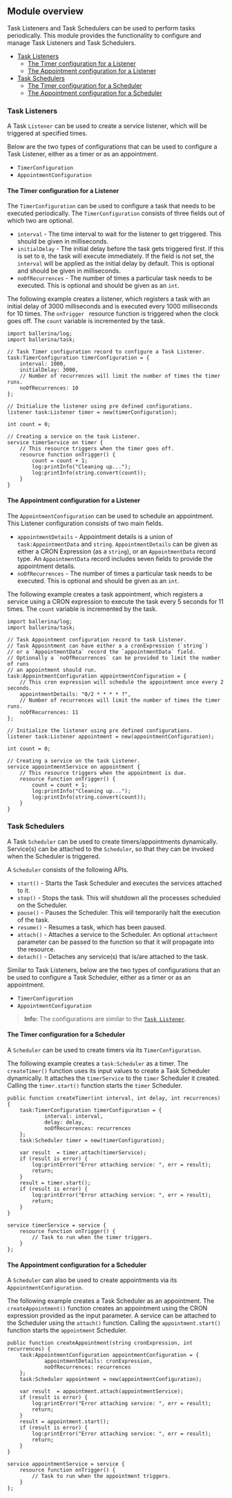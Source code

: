 ## Module overview

Task Listeners and Task Schedulers can be used to perform tasks periodically. This module provides the functionality to configure and manage Task Listeners and Task Schedulers.

- [Task Listeners](#task-listeners)
    - [The Timer configuration for a Listener](#The-Timer-configuration-for-a-Listener)
    - [The Appointment configuration for a Listener](#The-Appointment-configuration-for-a-Listener)
- [Task Schedulers](#Task-Schedulers)
    - [The Timer configuration for a Scheduler](#The-Timer-configuration-for-a-Scheduler)
    - [The Appointment configuration for a Scheduler](#The-Appointment-configuration-for-a-Scheduler)

### Task Listeners

A Task `Listener` can be used to create a service listener, which will be triggered at specified times.

Below are the two types of configurations that can be used to configure a Task Listener, either as a timer or as an appointment.

- `TimerConfiguration`
- `AppointmentConfiguration`

#### The Timer configuration for a Listener 

The `TimerConfiguration` can be used to configure a task that needs to be executed periodically. The `TimerConfiguration` consists of three fields out of which two are optional.

- `interval` - The time interval to wait for the listener to get triggered. This should be given in milliseconds.
- `initialDelay` - The initial delay before the task gets triggered first. If this is set to `0`, the task will execute immediately. If the field is not set, the `interval` will be applied as the initial delay by default. This is optional and should be given in milliseconds.
- `noOfRecurrences` - The number of times a particular task needs to be executed. This is optional and should be given as an `int`.

The following example creates a listener, which registers a task with an initial delay of 3000 milliseconds and is executed every 1000 milliseconds for 10 times. The `onTrigger ` resource function is triggered when the clock goes off. The `count` variable is incremented by the task.

```ballerina
import ballerina/log;
import ballerina/task;

// Task Timer configuration record to configure a Task Listener.
task:TimerConfiguration timerConfiguration = {
    interval: 1000,
    initialDelay: 3000,
    // Number of recurrences will limit the number of times the timer runs.
    noOfRecurrences: 10
};

// Initialize the listener using pre defined configurations.
listener task:Listener timer = new(timerConfiguration);

int count = 0;

// Creating a service on the task Listener.
service timerService on timer {
    // This resource triggers when the timer goes off.
    resource function onTrigger() {
        count = count + 1;
        log:printInfo("Cleaning up...");
        log:printInfo(string.convert(count));
    }
}
```

#### The Appointment configuration for a Listener

The `AppointmentConfiguration` can be used to schedule an appointment. This Listener configuration consists of two main fields.

  - `appointmentDetails` - Appointment details is a union of `task:AppointmentData` and `string`. `AppointmentDetails` can be given as either a CRON Expression (as a `string`), or an `AppointmentData` record type. An `AppointmentData` record includes seven fields to provide the appointment details.
  - `noOfRecurrences` - The number of times a particular task needs to be executed. This is optional and should be given as an `int`.
  
The following example creates a task appointment, which registers a service using a CRON expression to execute the task every 5 seconds for 11 times. The `count` variable is incremented by the task.

```ballerina
import ballerina/log;
import ballerina/task;

// Task Appointment configuration record to task Listener.
// Task Appointment can have either a a cronExpression (`string`)
// or a `AppointmentData` record the `appointmentData` field.
// Optionally a `noOfRecurrences` can be provided to limit the number of runs
// an appointment should run.
task:AppointmentConfiguration appointmentConfiguration = {
    // This cron expression will schedule the appointment once every 2 seconds.
    appointmentDetails: "0/2 * * * * ?",
    // Number of recurrences will limit the number of times the timer runs.
    noOfRecurrences: 11
};

// Initialize the listener using pre defined configurations.
listener task:Listener appointment = new(appointmentConfiguration);

int count = 0;

// Creating a service on the task Listener.
service appointmentService on appointment {
    // This resource triggers when the appointment is due.
    resource function onTrigger() {
        count = count + 1;
        log:printInfo("Cleaning up...");
        log:printInfo(string.convert(count));
    }
}
```

### Task Schedulers

A Task `Scheduler` can be used to create timers/appointments dynamically. Service(s) can be attached to the `Scheduler`, so that they can be invoked when the Scheduler is triggered. 

A `Scheduler` consists of the following APIs.

- `start()` - Starts the Task Scheduler and executes the services attached to it.
- `stop()` - Stops the task. This will shutdown all the processes scheduled on the Scheduler.
- `pause()` - Pauses the Scheduler. This will temporarily halt the execution of the task.
- `resume()` - Resumes a task, which has been paused.
- `attach()` - Attaches a service to the Scheduler. An optional `attachment` parameter can be passed to the function so that it will propagate into the resource.
- `detach()` - Detaches any service(s) that is/are attached to the task.

Similar to Task Listeners, below are the two types of configurations that an be used to configure a Task Scheduler, either as a timer or as an appointment.

- `TimerConfiguration`
- `AppointmentConfiguration`

>**Info:** The configurations are similar to the [`Task Listener`](#task-listeners).

#### The Timer configuration for a Scheduler

A `Scheduler` can be used to create timers via its `TimerConfiguration`.

The following example creates a `task:Scheduler` as a timer. The `createTimer()` function uses its input values to create a Task Scheduler dynamically. It attaches the `timerService` to the `timer` Scheduler it created. Calling the `timer.start()` function starts the `timer` Scheduler.

```ballerina
public function createTimer(int interval, int delay, int recurrences) {
    task:TimerConfiguration timerConfiguration = {
            interval: interval,
            delay: delay,
            noOfRecurrences: recurrences
    };
    task:Scheduler timer = new(timerConfiguration);
    
    var result  = timer.attach(timerService);
    if (result is error) {
        log:printError("Error attaching service: ", err = result);
        return;
    }
    result = timer.start();
    if (result is error) {
        log:printError("Error attaching service: ", err = result);
        return;
    }
}

service timerService = service {
    resource function onTrigger() {
        // Task to run when the timer triggers.
    }
};
```

#### The Appointment configuration for a Scheduler

A `Scheduler` can also be used to create appointments via its `AppointmentConfiguration`. 

The following example creates a Task Scheduler as an appointment. The `createAppointment()` function creates an appointment using the CRON expression provided as the input parameter. A service can be attached to the Scheduler using the `attach()` function. Calling the `appointment.start()` function starts the `appointment` Scheduler.

```ballerina
public function createAppointment(string cronExpression, int recurrences) {
    task:AppointmentConfiguration appointmentConfiguration = {
            appointmentDetails: cronExpression,
            noOfRecurrences: recurrences
    };
    task:Scheduler appointment = new(appointmentConfiguration);
    
    var result  = appointment.attach(appointmentService);
    if (result is error) {
        log:printError("Error attaching service: ", err = result);
        return;
    }
    result = appointment.start();
    if (result is error) {
        log:printError("Error attaching service: ", err = result);
        return;
    }
}

service appointmentService = service {
    resource function onTrigger() {
        // Task to run when the appointment triggers.
    }
};
```
